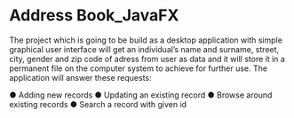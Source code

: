 # Address Book_JavaFX

The project which is going to be build as a desktop application with simple graphical user interface will get an individual’s  name and surname, street, city, gender and zip code of adress from user as data and it will store it in a permanent file on the computer system to achieve for further use. The application  will answer these requests:

●	Adding new records
●	Updating an existing record
●	Browse around existing records
●	Search a record with given id
